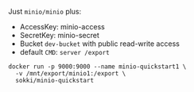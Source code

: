 Just `minio/minio` plus:

* AccessKey: minio-access
* SecretKey: minio-secret
* Bucket `dev-bucket` with public read-write access
* default `CMD`: `server /export`

```
docker run -p 9000:9000 --name minio-quickstart1 \
  -v /mnt/export/minio1:/export \
  sokki/minio-quickstart
```
